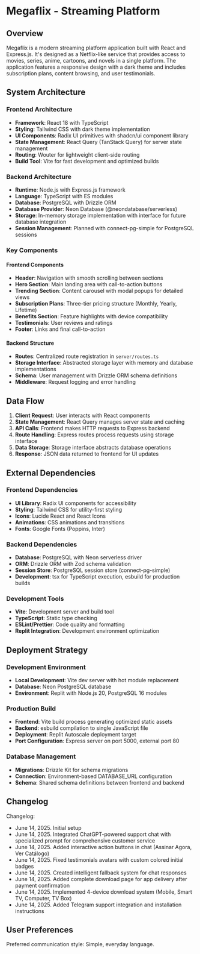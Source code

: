 # Megaflix - Streaming Platform

## Overview

Megaflix is a modern streaming platform application built with React and Express.js. It's designed as a Netflix-like service that provides access to movies, series, anime, cartoons, and novels in a single platform. The application features a responsive design with a dark theme and includes subscription plans, content browsing, and user testimonials.

## System Architecture

### Frontend Architecture
- **Framework**: React 18 with TypeScript
- **Styling**: Tailwind CSS with dark theme implementation
- **UI Components**: Radix UI primitives with shadcn/ui component library
- **State Management**: React Query (TanStack Query) for server state management
- **Routing**: Wouter for lightweight client-side routing
- **Build Tool**: Vite for fast development and optimized builds

### Backend Architecture
- **Runtime**: Node.js with Express.js framework
- **Language**: TypeScript with ES modules
- **Database**: PostgreSQL with Drizzle ORM
- **Database Provider**: Neon Database (@neondatabase/serverless)
- **Storage**: In-memory storage implementation with interface for future database integration
- **Session Management**: Planned with connect-pg-simple for PostgreSQL sessions

### Key Components

#### Frontend Components
- **Header**: Navigation with smooth scrolling between sections
- **Hero Section**: Main landing area with call-to-action buttons
- **Trending Section**: Content carousel with modal popups for detailed views
- **Subscription Plans**: Three-tier pricing structure (Monthly, Yearly, Lifetime)
- **Benefits Section**: Feature highlights with device compatibility
- **Testimonials**: User reviews and ratings
- **Footer**: Links and final call-to-action

#### Backend Structure
- **Routes**: Centralized route registration in `server/routes.ts`
- **Storage Interface**: Abstracted storage layer with memory and database implementations
- **Schema**: User management with Drizzle ORM schema definitions
- **Middleware**: Request logging and error handling

## Data Flow

1. **Client Request**: User interacts with React components
2. **State Management**: React Query manages server state and caching
3. **API Calls**: Frontend makes HTTP requests to Express backend
4. **Route Handling**: Express routes process requests using storage interface
5. **Data Storage**: Storage interface abstracts database operations
6. **Response**: JSON data returned to frontend for UI updates

## External Dependencies

### Frontend Dependencies
- **UI Library**: Radix UI components for accessibility
- **Styling**: Tailwind CSS for utility-first styling
- **Icons**: Lucide React and React Icons
- **Animations**: CSS animations and transitions
- **Fonts**: Google Fonts (Poppins, Inter)

### Backend Dependencies
- **Database**: PostgreSQL with Neon serverless driver
- **ORM**: Drizzle ORM with Zod schema validation
- **Session Store**: PostgreSQL session store (connect-pg-simple)
- **Development**: tsx for TypeScript execution, esbuild for production builds

### Development Tools
- **Vite**: Development server and build tool
- **TypeScript**: Static type checking
- **ESLint/Prettier**: Code quality and formatting
- **Replit Integration**: Development environment optimization

## Deployment Strategy

### Development Environment
- **Local Development**: Vite dev server with hot module replacement
- **Database**: Neon PostgreSQL database
- **Environment**: Replit with Node.js 20, PostgreSQL 16 modules

### Production Build
- **Frontend**: Vite build process generating optimized static assets
- **Backend**: esbuild compilation to single JavaScript file
- **Deployment**: Replit Autoscale deployment target
- **Port Configuration**: Express server on port 5000, external port 80

### Database Management
- **Migrations**: Drizzle Kit for schema migrations
- **Connection**: Environment-based DATABASE_URL configuration
- **Schema**: Shared schema definitions between frontend and backend

## Changelog

Changelog:
- June 14, 2025. Initial setup
- June 14, 2025. Integrated ChatGPT-powered support chat with specialized prompt for comprehensive customer service
- June 14, 2025. Added interactive action buttons in chat (Assinar Agora, Ver Catálogo)
- June 14, 2025. Fixed testimonials avatars with custom colored initial badges
- June 14, 2025. Created intelligent fallback system for chat responses
- June 14, 2025. Added complete download page for app delivery after payment confirmation
- June 14, 2025. Implemented 4-device download system (Mobile, Smart TV, Computer, TV Box)
- June 14, 2025. Added Telegram support integration and installation instructions

## User Preferences

Preferred communication style: Simple, everyday language.